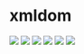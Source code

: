 # xmldom

[![](https://img.shields.io/travis/ramitos/xmldom.svg)](https://travis-ci.org/ramitos/xmldom) [![](https://img.shields.io/codeclimate/coverage/github/ramitos/xmldom.svg)](https://codeclimate.com/github/ramitos/xmldom/coverage) [![](https://img.shields.io/npm/v/@ramitos%2fxmldom.svg)](https://www.npmjs.com/package/@ramitos/xmldom) [![](https://img.shields.io/david/ramitos/xmldom.svg)](https://david-dm.org/ramitos/xmldom) [![](https://img.shields.io/codeclimate/github/ramitos/xmldom.svg)](https://codeclimate.com/github/ramitos/xmldom) [![](https://img.shields.io/npm/l/@ramitos%2fxmldom.svg)](https://www.npmjs.com/package/@ramitos/xmldom)